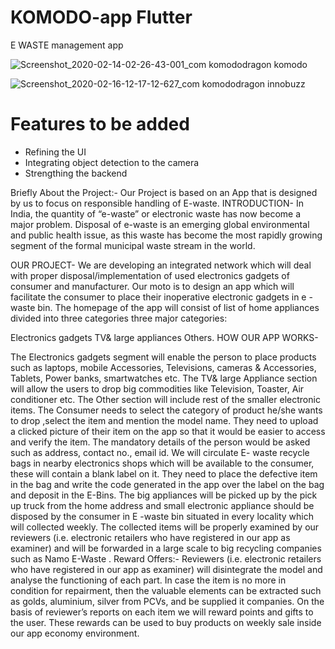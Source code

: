 # KOMODO-app Flutter
E WASTE management app


![Screenshot_2020-02-14-02-26-43-001_com komododragon komodo](https://user-images.githubusercontent.com/50979611/83979321-25bc3280-a92b-11ea-8b79-f56cb636ed0c.jpg)


![Screenshot_2020-02-16-12-17-12-627_com komododragon innobuzz](https://user-images.githubusercontent.com/50979611/83979308-1341f900-a92b-11ea-865a-469fdac2f7cd.jpg)

# Features to be added
- Refining the UI
- Integrating object detection to the camera
- Strengthing the backend


Briefly About the Project:-
Our Project is based on an App that is designed by us to focus on responsible handling of E-waste.
INTRODUCTION- In India, the quantity of “e-waste” or electronic waste has now become a major problem. Disposal of e-waste is an emerging global environmental and public health issue, as this waste has become the most rapidly growing segment of the formal municipal waste stream in the world.

OUR PROJECT- We are developing an integrated network which will deal with proper disposal/implementation of used electronics gadgets of consumer and manufacturer. Our moto is to design an app which will facilitate the consumer to place their inoperative electronic gadgets in e -waste bin. The homepage of the app will consist of list of home appliances divided into three categories three major categories:

Electronics gadgets
TV& large appliances
Others.
HOW OUR APP WORKS-

The Electronics gadgets segment will enable the person to place products such as laptops, mobile Accessories, Televisions, cameras & Accessories, Tablets, Power banks, smartwatches etc. The TV& large Appliance section will allow the users to drop big commodities like Television, Toaster, Air conditioner etc. The Other section will include rest of the smaller electronic items.
The Consumer needs to select the category of product he/she wants to drop ,select the item and mention the model name. They need to upload a clicked picture of their item on the app so that it would be easier to access and verify the item. The mandatory details of the person would be asked such as address, contact no., email id.
We will circulate E- waste recycle bags in nearby electronics shops which will be available to the consumer, these will contain a blank label on it. They need to place the defective item in the bag and write the code generated in the app over the label on the bag and deposit in the E-Bins.
The big appliances will be picked up by the pick up truck from the home address and small electronic appliance should be disposed by the consumer in E -waste bin situated in every locality which will collected weekly.
The collected items will be properly examined by our reviewers (i.e. electronic retailers who have registered in our app as examiner) and will be forwarded in a large scale to big recycling companies such as Namo E-Waste .
Reward Offers:- Reviewers (i.e. electronic retailers who have registered in our app as examiner) will disintegrate the model and analyse the functioning of each part. In case the item is no more in condition for repairment, then the valuable elements can be extracted such as golds, aluminium, silver from PCVs, and be supplied it companies. On the basis of reviewer’s reports on each item we will reward points and gifts to the user. These rewards can be used to buy products on weekly sale inside our app economy environment.
